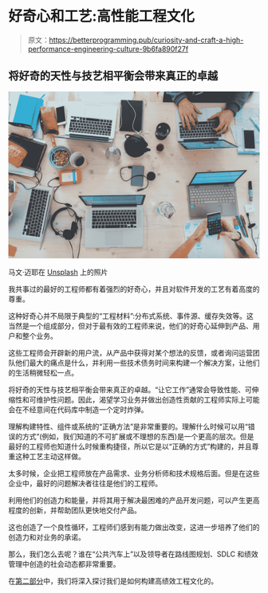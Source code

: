 # 好奇心和工艺:高性能工程文化

> 原文：<https://betterprogramming.pub/curiosity-and-craft-a-high-performance-engineering-culture-9b6fa890f27f>

## 将好奇的天性与技艺相平衡会带来真正的卓越

![](img/fe436269a5a05decebcce015696e3274.png)

马文·迈耶在 [Unsplash](https://unsplash.com?utm_source=medium&utm_medium=referral) 上的照片

我共事过的最好的工程师都有着强烈的好奇心，并且对软件开发的工艺有着高度的尊重。

这种好奇心并不局限于典型的“工程材料”:分布式系统、事件源、缓存失效等。这当然是一个组成部分，但对于最有效的工程师来说，他们的好奇心延伸到产品、用户和整个业务。

这些工程师会开辟新的用户流，从产品中获得对某个想法的反馈，或者询问运营团队他们最大的痛点是什么，并利用一些技术债务时间来构建一个解决方案，让他们的生活稍微轻松一点。

将好奇的天性与技艺相平衡会带来真正的卓越。“让它工作”通常会导致性能、可伸缩性和可维护性问题。因此，渴望学习业务并做出创造性贡献的工程师实际上可能会在不经意间在代码库中制造一个定时炸弹。

理解构建特性、组件或系统的“正确方法”是非常重要的。理解什么时候可以用“错误的方式”(例如，我们知道的不可扩展或不理想的东西)是一个更高的层次。但是最好的工程师也知道什么时候重构捷径，所以它是以“正确的方式”构建的，并且尊重这种工艺主动这样做。

太多时候，企业把工程师放在产品需求、业务分析师和技术规格后面。但是在这些企业中，最好的问题解决者往往是他们的工程师。

利用他们的创造力和能量，并将其用于解决最困难的产品开发问题，可以产生更高程度的创新，并帮助团队更快地交付产品。

这也创造了一个良性循环，工程师们感到有能力做出改变，这进一步培养了他们的创造力和对业务的承诺。

那么，我们怎么去呢？谁在“公共汽车上”以及领导者在路线图规划、SDLC 和绩效管理中创造的社会动态都非常重要。

在[第二部分](https://medium.com/@danlangevin/building-a-high-performance-engineering-culture-hiring-daf1217ed262)中，我们将深入探讨我们是如何构建高绩效工程文化的。